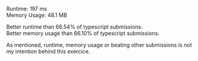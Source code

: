 Runtime: 197 ms  
Memory Usage: 48.1 MB  
  
Better runtime than 66.54% of typescript submissions.  
Better memory usage than 66.10% of typescript submissions.  
  
As mentioned, runtime, memory usage or beating other submissions is not my intention behind this exercice.
